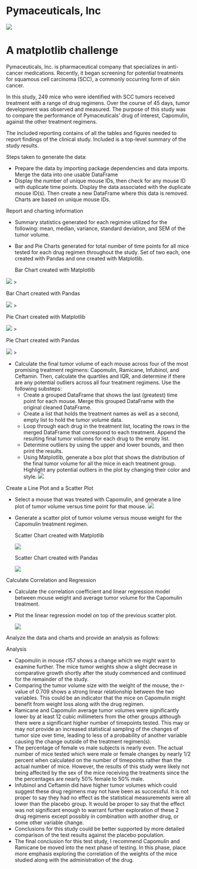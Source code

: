 # Pymaceuticals, Inc

![](https://github.com/mugsiemx/matplotlib-challenge/blob/main/Pymaceuticals/Images/Laboratory.jpg)

# A matplotlib challenge

Pymaceuticals, Inc. is pharmaceutical company that specializes in anti-cancer medications. Recently, it began screening for potential treatments for squamous cell carcinoma (SCC), a commonly occurring form of skin cancer.

In this study, 249 mice who were identified with SCC tumors received treatment with a range of drug regimens. Over the course of 45 days, tumor development was observed and measured. The purpose of this study was to compare the performance of Pymaceuticals’ drug of interest, Capomulin, against the other treatment regimens.

The included reporting contains of all the tables and figures needed to report findings of the clinical study. Included is a top-level summary of the study results.

Steps taken to generate the data:

- Prepare the data by importing package dependencies and data imports. Merge the data into one usable DataFrame
- Display the number of unique mouse IDs, then check for any mouse ID with duplicate time points. Display the data associated with the duplicate mouse ID(s). Then create a new DataFrame where this data is removed. Charts are based on unique mouse IDs.

Report and charting information

- Summary statistics generated for each regimine utilized for the following: mean, median, variance, standard deviation, and SEM of the tumor volume.

- Bar and Pie Charts generated for total number of time points for all mice tested for each drug regimen throughout the study. Set of two each, one created with Pandas and one created with Matplotlib.

  Bar Chart created with Matplotlib
  
![](https://github.com/mugsiemx/matplotlib-challenge/blob/main/Pymaceuticals/Images/mice_timepoint_numbers_pandas.png) >

  Bar Chart created with Pandas
  
![](https://github.com/mugsiemx/matplotlib-challenge/blob/main/Pymaceuticals/Images/mice_timepoint_numbers_pyplot.png) >

  Pie Chart created with Matplotlib
  
![](https://github.com/mugsiemx/matplotlib-challenge/blob/main/Pymaceuticals/Images/miceSex_pie_pyplot.png) >

  Pie Chart created with Pandas
  
![](https://github.com/mugsiemx/matplotlib-challenge/blob/main/Pymaceuticals/Images/miceSex_pie_pandas.png) >

- Calculate the final tumor volume of each mouse across four of the most promising treatment regimens: Capomulin, Ramicane, Infubinol, and Ceftamin. Then, calculate the quartiles and IQR, and determine if there are any potential outliers across all four treatment regimens. Use the following substeps:
  - Create a grouped DataFrame that shows the last (greatest) time point for each mouse. Merge this grouped DataFrame with the original cleaned DataFrame.
  - Create a list that holds the treatment names as well as a second, empty list to hold the tumor volume data.
  - Loop through each drug in the treatment list, locating the rows in the merged DataFrame that correspond to each treatment. Append the resulting final tumor volumes for each drug to the empty list.
  - Determine outliers by using the upper and lower bounds, and then print the results.
  - Using Matplotlib, generate a box plot that shows the distribution of the final tumor volume for all the mice in each treatment group. Highlight any potential outliers in the plot by changing their color and style.
    ![](https://github.com/mugsiemx/matplotlib-challenge/blob/main/Pymaceuticals/Images/study_4drugs_boxplot.png)

Create a Line Plot and a Scatter Plot

- Select a mouse that was treated with Capomulin, and generate a line plot of tumor volume versus time point for that mouse.
  ![](https://github.com/mugsiemx/matplotlib-challenge/blob/main/Pymaceuticals/Images/capomulin_line_plot.png)
  
- Generate a scatter plot of tumor volume versus mouse weight for the Capomulin treatment regimen.

    Scatter Chart created with Matplotlib
    
  ![](https://github.com/mugsiemx/matplotlib-challenge/blob/main/Pymaceuticals/Images/capomulin_scatter_pyplot.png)
  
    Scatter Chart created with Pandas
    
  ![](Phttps://github.com/mugsiemx/matplotlib-challenge/blob/main/Pymaceuticals/Images/capomulin_scatter_pandas.png)

Calculate Correlation and Regression

- Calculate the correlation coefficient and linear regression model between mouse weight and average tumor volume for the Capomulin treatment.
- Plot the linear regression model on top of the previous scatter plot.

  ![](https://github.com/mugsiemx/matplotlib-challenge/blob/main/Pymaceuticals/Images/capomulin_scatter_annotation.png)

Analyze the data and charts and provide an analysis as follows:

Analysis

- Capomulin in mouse r157 shows a change which we might want to examine further. The mice tumor weights show a slight decrease in comparative growth shortly after the study commenced and continued for the remainder of the study.
- Comparing the tumor volume size with the weight of the mouse, the r-value of 0.709 shows a strong linear relationship between the two variables. This could be an indicator that the mice on Capomulin might benefit from weight loss along with the drug regimen.
- Ramicane and Capomulin average tumor volumes were significantly lower by at least 12 cubic millimeters from the other groups although there were a significant higher number of timepoints tested. This may or may not provide an increased statistical sampling of the changes of tumor size over time, leading to less of a probability of another variable causing the change outside of the treatment regimen(s).
- The percentage of female vs male subjects is nearly even. The actual number of mice tested which were male or female changes by nearly 1/2 percent when calculated on the number of timepoints rather than the actual number of mice. However, the results of this study were likely not being affected by the sex of the mice receiving the treatments since the the percentages are nearly 50% female to 50% male.
- Infubinol and Ceftamin did have higher tumor volumes which could suggest these drug regimens may not have been as successful. It is not proper to say they had no effect as the statistical measurements were all lower than the placebo group. It would be proper to say that the effect was not significant enough to warrant further exploration of these 2 drug regimens except possibly in combination with another drug, or some other variable change.
- Conclusions for this study could be better supported by more detailed comparison of the test results against the placebo population.
- The final conclusion for this test study, I recommend Capomulin and Ramicane be moved into the next phase of testing. In this phase, place more emphasis exploring the correlation of the weights of the mice studied along with the administration of the drug.
